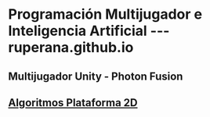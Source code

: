 # Programación Multijugador e Inteligencia Artificial   ---  ruperana.github.io

## Multijugador Unity - Photon Fusion
## [Algoritmos Plataforma 2D](/algoritmos/ind_algo.md)
